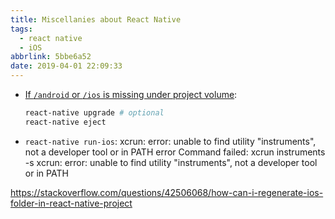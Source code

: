 ```yaml
---
title: Miscellanies about React Native
tags:
  - react native
  - iOS
abbrlink: 5bbe6a52
date: 2019-04-01 22:09:33
---
```


- [If `/android` or `/ios` is missing under project volume](https://stackoverflow.com/questions/42506068/how-can-i-regenerate-ios-folder-in-react-native-project):

    ```bash
    react-native upgrade # optional
    react-native eject
    ```

- `react-native run-ios`: xcrun: error: unable to find utility "instruments", not a developer tool or in PATH
error Command failed: xcrun instruments -s
xcrun: error: unable to find utility "instruments", not a developer tool or in PATH

https://stackoverflow.com/questions/42506068/how-can-i-regenerate-ios-folder-in-react-native-project